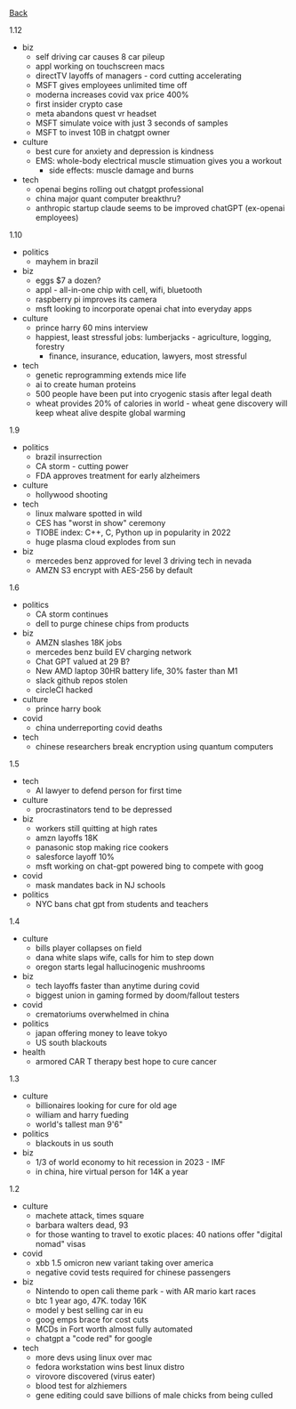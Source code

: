 [Back](index.md)

1.12
- biz
  - self driving car causes 8 car pileup
  - appl working on touchscreen macs
  - directTV layoffs of managers - cord cutting accelerating
  - MSFT gives employees unlimited time off
  - moderna increases covid vax price 400%
  - first insider crypto case
  - meta abandons quest vr headset
  - MSFT simulate voice with just 3 seconds of samples
  - MSFT to invest 10B in chatgpt owner
- culture
  - best cure for anxiety and depression is kindness
  - EMS: whole-body electrical muscle stimuation gives you a workout
    - side effects: muscle damage and burns
- tech
  - openai begins rolling out chatgpt professional
  - china major quant computer breakthru?
  - anthropic startup claude seems to be improved chatGPT (ex-openai employees)

1.10
- politics
  - mayhem in brazil
- biz
  - eggs $7 a dozen?
  - appl - all-in-one chip with cell, wifi, bluetooth
  - raspberry pi improves its camera
  - msft looking to incorporate openai chat into everyday apps
- culture
  - prince harry 60 mins interview
  - happiest, least stressful jobs: lumberjacks - agriculture, logging, forestry
    - finance, insurance, education, lawyers, most stressful
- tech
  - genetic reprogramming extends mice life
  - ai to create human proteins
  - 500 people have been put into cryogenic stasis after legal death
  - wheat provides 20% of calories in world - wheat gene discovery will keep wheat alive despite global warming

1.9
- politics
  - brazil insurrection
  - CA storm - cutting power
  - FDA approves treatment for early alzheimers
- culture
  - hollywood shooting
- tech
  - linux malware spotted in wild
  - CES has "worst in show" ceremony
  - TIOBE index: C++, C, Python up in popularity in 2022
  - huge plasma cloud explodes from sun
- biz
  - mercedes benz approved for level 3 driving tech in nevada
  - AMZN S3 encrypt with AES-256 by default

1.6
- politics
  - CA storm continues
  - dell to purge chinese chips from products
- biz
  - AMZN slashes 18K jobs
  - mercedes benz build EV charging network
  - Chat GPT valued at 29 B?
  - New AMD laptop 30HR battery life, 30% faster than M1
  - slack github repos stolen
  - circleCI hacked
- culture
  - prince harry book
- covid
  - china underreporting covid deaths
- tech
  - chinese researchers break encryption using quantum computers

1.5
- tech
  - AI lawyer to defend person for first time
- culture
  - procrastinators tend to be depressed
- biz
  - workers still quitting at high rates
  - amzn layoffs 18K
  - panasonic stop making rice cookers
  - salesforce layoff 10%
  - msft working on chat-gpt powered bing to compete with goog
- covid
  - mask mandates back in NJ schools
- politics
  - NYC bans chat gpt from students and teachers

1.4
- culture
  - bills player collapses on field
  - dana white slaps wife, calls for him to step down
  - oregon starts legal hallucinogenic mushrooms
- biz
  - tech layoffs faster than anytime during covid
  - biggest union in gaming formed by doom/fallout testers
- covid
  - crematoriums overwhelmed in china
- politics
  - japan offering money to leave tokyo
  - US south blackouts
- health
  - armored CAR T therapy best hope to cure cancer

1.3
- culture
  - billionaires looking for cure for old age
  - william and harry fueding
  - world's tallest man 9'6"
- politics
  - blackouts in us south
- biz
  - 1/3 of world economy to hit recession in 2023 - IMF
  - in china, hire virtual person for 14K a year

1.2
- culture
  - machete attack, times square
  - barbara walters dead, 93
  - for those wanting to travel to exotic places: 40 nations offer "digital nomad" visas
- covid
  - xbb 1.5 omicron new variant taking over america
  - negative covid tests required for chinese passengers
- biz
  - Nintendo to open cali theme park - with AR mario kart races
  - btc 1 year ago, 47K.  today 16K
  - model y best selling car in eu
  - goog emps brace for cost cuts
  - MCDs in Fort worth almost fully automated
  - chatgpt a "code red" for google
- tech
  - more devs using linux over mac
  - fedora workstation wins best linux distro
  - virovore discovered (virus eater)
  - blood test for alzhiemers
  - gene editing could save billions of male chicks from being culled